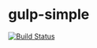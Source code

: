 # gulp-simple
[![Build Status](https://travis-ci.org/mur6/gulp-simple.svg?branch=master)](https://travis-ci.org/mur6/gulp-simple)
